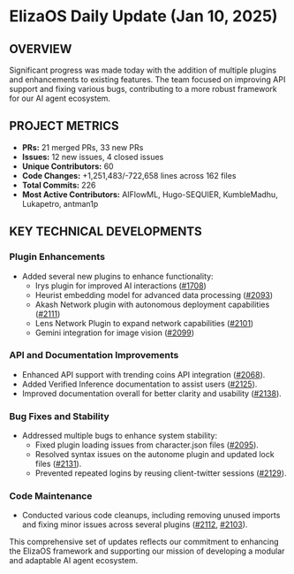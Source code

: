 # ElizaOS Daily Update (Jan 10, 2025)

## OVERVIEW

Significant progress was made today with the addition of multiple plugins and enhancements to existing features. The team focused on improving API support and fixing various bugs, contributing to a more robust framework for our AI agent ecosystem.

## PROJECT METRICS

- **PRs:** 21 merged PRs, 33 new PRs
- **Issues:** 12 new issues, 4 closed issues
- **Unique Contributors:** 60
- **Code Changes:** +1,251,483/-722,658 lines across 162 files
- **Total Commits:** 226
- **Most Active Contributors:** AIFlowML, Hugo-SEQUIER, KumbleMadhu, Lukapetro, antman1p

## KEY TECHNICAL DEVELOPMENTS

### Plugin Enhancements

- Added several new plugins to enhance functionality:
  - Irys plugin for improved AI interactions ([#1708](https://github.com/elizaos/eliza/pull/1708))
  - Heurist embedding model for advanced data processing ([#2093](https://github.com/elizaos/eliza/pull/2093))
  - Akash Network plugin with autonomous deployment capabilities ([#2111](https://github.com/elizaos/eliza/pull/2111))
  - Lens Network Plugin to expand network capabilities ([#2101](https://github.com/elizaos/eliza/pull/2101))
  - Gemini integration for image vision ([#2099](https://github.com/elizaos/eliza/pull/2099))

### API and Documentation Improvements

- Enhanced API support with trending coins API integration ([#2068](https://github.com/elizaos/eliza/pull/2068)).
- Added Verified Inference documentation to assist users ([#2125](https://github.com/elizaos/eliza/pull/2125)).
- Improved documentation overall for better clarity and usability ([#2138](https://github.com/elizaos/eliza/pull/2138)).

### Bug Fixes and Stability

- Addressed multiple bugs to enhance system stability:
  - Fixed plugin loading issues from character.json files ([#2095](https://github.com/elizaos/eliza/pull/2095)).
  - Resolved syntax issues on the autonome plugin and updated lock files ([#2131](https://github.com/elizaos/eliza/pull/2131)).
  - Prevented repeated logins by reusing client-twitter sessions ([#2129](https://github.com/elizaos/eliza/pull/2129)).

### Code Maintenance

- Conducted various code cleanups, including removing unused imports and fixing minor issues across several plugins ([#2112](https://github.com/elizaos/eliza/pull/2112), [#2103](https://github.com/elizaos/eliza/pull/2103)).

This comprehensive set of updates reflects our commitment to enhancing the ElizaOS framework and supporting our mission of developing a modular and adaptable AI agent ecosystem.
